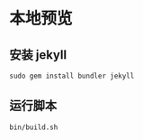 # 


# 本地预览
## 安装 jekyll
```shell
sudo gem install bundler jekyll
```
## 运行脚本
```shell
bin/build.sh
```